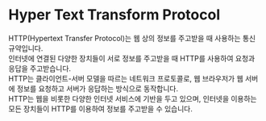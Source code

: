 # Hyper Text Transform Protocol

HTTP(Hypertext Transfer Protocol)는 웹 상의 정보를 주고받을 때 사용하는 통신 규약입니다.  
인터넷에 연결된 다양한 장치들이 서로 정보를 주고받을 때 HTTP를 사용하여 요청과 응답을 주고받습니다.  
HTTP는 클라이언트-서버 모델을 따르는 네트워크 프로토콜로, 웹 브라우저가 웹 서버에 정보를 요청하고 서버가 응답하는 방식으로 동작합니다.  
HTTP는 웹을 비롯한 다양한 인터넷 서비스에 기반을 두고 있으며, 인터넷을 이용하는 모든 장치들이 HTTP를 이용하여 정보를 주고받을 수 있습니다.  